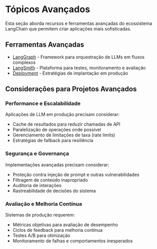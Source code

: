 # Tópicos Avançados

Esta seção aborda recursos e ferramentas avançadas do ecossistema LangChain que permitem criar aplicações mais sofisticadas.

## Ferramentas Avançadas

- [LangGraph](./langgraph/README.md) - Framework para orquestração de LLMs em fluxos complexos
- [LangSmith](./langsmith/README.md) - Plataforma para testes, monitoramento e avaliação
- [Deployment](./deployment/README.md) - Estratégias de implantação em produção

## Considerações para Projetos Avançados

### Performance e Escalabilidade

Aplicações de LLM em produção precisam considerar:

- Cache de resultados para reduzir chamadas de API
- Paralelização de operações onde possível
- Gerenciamento de limitações de taxa (rate limits)
- Estratégias de fallback para resiliência

### Segurança e Governança

Implementações avançadas precisam considerar:

- Proteção contra injeção de prompt e outras vulnerabilidades
- Filtragem de conteúdo inapropriado
- Auditoria de interações
- Rastreabilidade de decisões do sistema

### Avaliação e Melhoria Contínua

Sistemas de produção requerem:

- Métricas objetivas para avaliação de desempenho
- Ciclos de feedback para melhoria contínua
- Testes A/B para otimização
- Monitoramento de falhas e comportamentos inesperados